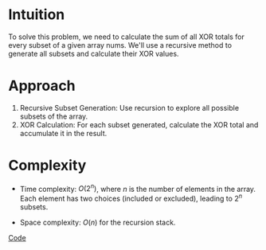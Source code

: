 # Intuition
To solve this problem, we need to calculate the sum of all XOR totals for every subset of a given array nums. We'll use a recursive method to generate all subsets and calculate their XOR values.

# Approach
1. Recursive Subset Generation: Use recursion to explore all possible subsets of the array.
2. XOR Calculation: For each subset generated, calculate the XOR total and accumulate it in the result.

# Complexity
- Time complexity:
$O(2^n)$, where $n$ is the number of elements in the array. Each element has two choices (included or excluded), leading to $2^n$ subsets.

- Space complexity:
$O(n)$ for the recursion stack.

[Code](./1863-Sum-of-All-Subset-XOR-Totals.ts)